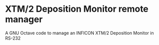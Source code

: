 # XTM/2 Deposition Monitor remote manager

A GNU Octave code to manage an INFICON XTM/2 Deposition Monitor in RS-232

